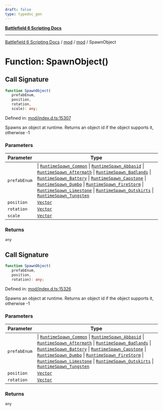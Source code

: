 ```yaml
---
draft: false
type: typedoc_gen
---
```


[**Battlefield 6 Scripting Docs**](../../../_index.md)

***

[Battlefield 6 Scripting Docs](../../../_index.md) / [mod](../../_index.md) / [mod](../_index.md) / SpawnObject

# Function: SpawnObject()

## Call Signature

```ts
function SpawnObject(
   prefabEnum, 
   position, 
   rotation, 
   scale): any;
```

Defined in: [mod/index.d.ts:15307](https://github.com/battlefield-portal-community/portal-docs/blob/ff09b2690670f74de7e97198022e5a97ff1161ff/generators/santiago/mod/index.d.ts#L15307)

Spawns an object at runtime. Returns an object id if the object supports it, otherwise -1

### Parameters

| Parameter | Type |
| ------ | ------ |
| `prefabEnum` | \| [`RuntimeSpawn_Common`](../RuntimeSpawn_Common/_index.md) \| [`RuntimeSpawn_Abbasid`](../RuntimeSpawn_Abbasid/_index.md) \| [`RuntimeSpawn_Aftermath`](../RuntimeSpawn_Aftermath/_index.md) \| [`RuntimeSpawn_Badlands`](../RuntimeSpawn_Badlands/_index.md) \| [`RuntimeSpawn_Battery`](../RuntimeSpawn_Battery/_index.md) \| [`RuntimeSpawn_Capstone`](../RuntimeSpawn_Capstone/_index.md) \| [`RuntimeSpawn_Dumbo`](../RuntimeSpawn_Dumbo/_index.md) \| [`RuntimeSpawn_FireStorm`](../RuntimeSpawn_FireStorm/_index.md) \| [`RuntimeSpawn_Limestone`](../RuntimeSpawn_Limestone/_index.md) \| [`RuntimeSpawn_Outskirts`](../RuntimeSpawn_Outskirts/_index.md) \| [`RuntimeSpawn_Tungsten`](../RuntimeSpawn_Tungsten/_index.md) |
| `position` | [`Vector`](../Vector/_index.md) |
| `rotation` | [`Vector`](../Vector/_index.md) |
| `scale` | [`Vector`](../Vector/_index.md) |

### Returns

`any`

## Call Signature

```ts
function SpawnObject(
   prefabEnum, 
   position, 
   rotation): any;
```

Defined in: [mod/index.d.ts:15326](https://github.com/battlefield-portal-community/portal-docs/blob/ff09b2690670f74de7e97198022e5a97ff1161ff/generators/santiago/mod/index.d.ts#L15326)

Spawns an object at runtime. Returns an object id if the object supports it, otherwise -1

### Parameters

| Parameter | Type |
| ------ | ------ |
| `prefabEnum` | \| [`RuntimeSpawn_Common`](../RuntimeSpawn_Common/_index.md) \| [`RuntimeSpawn_Abbasid`](../RuntimeSpawn_Abbasid/_index.md) \| [`RuntimeSpawn_Aftermath`](../RuntimeSpawn_Aftermath/_index.md) \| [`RuntimeSpawn_Badlands`](../RuntimeSpawn_Badlands/_index.md) \| [`RuntimeSpawn_Battery`](../RuntimeSpawn_Battery/_index.md) \| [`RuntimeSpawn_Capstone`](../RuntimeSpawn_Capstone/_index.md) \| [`RuntimeSpawn_Dumbo`](../RuntimeSpawn_Dumbo/_index.md) \| [`RuntimeSpawn_FireStorm`](../RuntimeSpawn_FireStorm/_index.md) \| [`RuntimeSpawn_Limestone`](../RuntimeSpawn_Limestone/_index.md) \| [`RuntimeSpawn_Outskirts`](../RuntimeSpawn_Outskirts/_index.md) \| [`RuntimeSpawn_Tungsten`](../RuntimeSpawn_Tungsten/_index.md) |
| `position` | [`Vector`](../Vector/_index.md) |
| `rotation` | [`Vector`](../Vector/_index.md) |

### Returns

`any`
